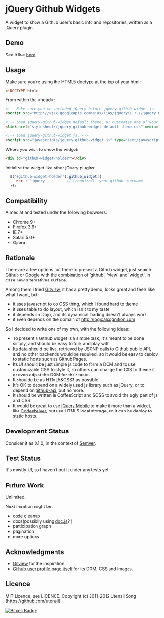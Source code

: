 jQuery Github Widgets
=======================

A widget to show a Github user's basic info and repositories, written as a jQuery plugin.

Demo
----------

See it live [here](http://utensil.github.com/jquery-github-widget/demo/index.html).

Usage
------

Make sure you're using the HTML5 doctype at the top of your html:

```html
<!DOCTYPE html>
```
  
From within the &lt;head&gt;:

```html
<!-- Make sure you've included jQuery before jquery-github-widget.js. -->
<script src="http://ajax.googleapis.com/ajax/libs/jquery/1.7.1/jquery.min.js"></script>

<!-- Load jquery-github-widget default theme, or customize one of your own. Go ahead, it's well commented :D. -->
<link href="stylesheets/jquery-github-widget-default-theme.css" media="screen" rel="stylesheet" type="text/css">

<!-- Load jquery-github-widget.js. -->
<script src="javascripts/jquery-github-widget.js" type="text/javascript"></script>
```
  
Where you wish to show the widget:

```html
<div id="github-widget-holder"></div>
```
  
Initialize the widget like other jQuery plugins:

```js
  $('#github-widget-holder').github_widget({
    user : 'jquery',        // (required)  your github username
  });
```

Compatibility
-----------------

Aimed at and tested under the following browsers:

* Chrome 9+
* Firefox 3.6+
* IE 7+
* Safari 5.0+
* Opera

Rationale
----------------------

There are a few options out there to present a Github widget, just search Github or Google with the combination of 'github', 'view' and 'widget', in case new alternatives surface.

Among them I tried [Gitview](https://github.com/bouchon/Gitview), it has a pretty demo, looks great and feels like what I want, but:

* it uses javascript to do CSS thing, which I found hard to theme
* it uses table to do layout, which isn't to my taste
* it depends on Dojo, and its dynamical loading doesn't always work
* it even depends on the domain of http://logicalcognition.com

So I decided to write one of my own, with the following ideas:

* To present a Github widget is a simple task, it's meant to be done simply, and should be easy to fork and play with.
* Its data should be live, retrieved by JSONP calls to Github public API, and no other backends would be required, so it would be easy to deploy to static hosts such as Github Pages.
* Its UI should be just simple js code to form a DOM and to use customizable CSS to style it, so others can change the CSS to theme it or even adjust the DOM for their taste.
* It shoulde be as HTML5&CSS3 as possible.
* It's OK to depend on a widely used js library such as jQuery, or to depend on [github-api](https://github.com/fitzgen/github-api), but no more.
* It should be written in CoffeeScript and SCSS to avoid the ugly part of js and CSS.
* It would be great to use [jQuery Mobile](http://jquerymobile.com/demos/) to make it more than a widget, like [Codeshelver](https://www.codeshelver.com/), but use HTML5 local storage, so it can be deploy to static hosts.

Development Status
-------------------

Consider it as 0.1.0, in the context of [SemVer](http://semver.org/).

Test Status
--------------

It's mostly UI, so I haven't put it under any tests yet.

Future Work
--------------

Unlimited.

Next iteration might be:

* code cleanup
* docs(possiblly using [doc.js](https://github.com/b-studios/doc.js)? )
* participation graph
* pagination
* more options

Acknowledgments
-----------------

* [Gitview](https://github.com/bouchon/Gitview) for the inspiration
* [Github user profile page itself](https://github.com/utensil) for its DOM, CSS and images.

Licence
--------

MIT Licence, see LICENCE.
Copyright (c) 2011-2012 Utensil Song (https://github.com/utensil)






[![Bitdeli Badge](https://d2weczhvl823v0.cloudfront.net/utensil/jquery-github-widget/trend.png)](https://bitdeli.com/free "Bitdeli Badge")

